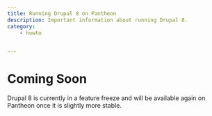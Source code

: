```yaml
---
title: Running Drupal 8 on Pantheon
description: Important information about running Drupal 8.
category:
    - howto


---
```


# Coming Soon

Drupal 8 is currently in a feature freeze and will be available again on Pantheon once it is slightly more stable.

<!--


<p>There&#39;s a lot of excitement about Drupal 8 right now, with a number of key development initiatives underway. Pantheon helps more coders get involved by making it a breeze to set up Drupal 8 sandboxes.</p>


<p><strong>Please note: Drupal 8 is a moving target. Using it on Pantheon requires you to be familiar with the state of core development and ready to make additional changes to get the installation working.</strong></p>


<p><img alt="" src="https://pantheon-systems.desk.com/customer/portal/attachments/36400" style="width: 611px; height: 126px; " /></p>


<h2 id="get-the-latest-code">Get the latest code!</h2>
&nbsp;


<p>First of all you&#39;ll need to start with the <strong>Drupal 8 Developer Sandbox</strong> start state for your site. Once that spins up, you&#39;ll want to execute a few handy git commands to make sure you&#39;re fully up to date:</p>


<pre class="terminal">
# Clone the repository from Pantheon
git clone [the git url from the dashboard] drupal-8-sandbox
# Go into your git directory
cd drupal-8-sandbox
# Add drupal.org as a remote upstream
git remote add drupal http://git.drupal.org/project/drupal.git
# Insure you&#39;re up to date with the very latest commits!
git fetch --all
git pull drupal 8.x
# Put it on Pantheon
git push origin master
</pre>


<p><br />
At this point, you&#39;re running on the latest Drupal 8 head. If you were to want to work on a sandbox, you&#39;d then add the info from the Drupal sandbox page. For this example, I&#39;ll use the info from <a href="http://drupal.org/sandbox/johnalbin/1488942">http://drupal.org/sandbox/johnalbin/1488942</a>.</p>


<pre class="terminal">
# Add the sandbox
git remote add mobile_sandbox http://git.drupal.org/sandbox/johnalbin/1488942.git
git fetch --all
# Pull the changes from one of the branches there that I want to test on Pantheon
git pull mobile_sandbox 1468582-mobile-meta-tags
# Put it on Pantheon
git push origin master
</pre>


<p>The git instructions on drupal for creating and applying patches should work as per normal. Just keep in mind that if you&#39;re working off a Pantheon sandbox, the git remote <code>origin</code> is Pantheon and <code>drupal</code> is drupal.org. Happy patching!</p>


<h2 id="installing-drupal-8">Installing</h2>
&nbsp;


<p>Currently you will need to add a &quot;config&quot; directory for the new D8 configuration system. We&#39;re working on making this easier and set up to support git-managed configuration. For now, this command will work form your local installation:</p>


<pre class="terminal">
sftp -oPort=2222 dev.[site-uuid]@appserver.dev.[site-uuid].drush.in
sftp&gt; cd files
sftp&gt; mkdir config
</pre>


<p>Where <code>site uuid</code> is the long unique string that identifies your site&#39;s dashboard after the /sites part (e.g. <code>sites/<strong>34983d44-e913-4279-bdba-ca14de457b61</strong></code>). Your install should then proceed.</p>


<p>Hit <core>/core/install.php to run the installer.</core></p>


<h2 id="troubleshooting">Troubleshooting</h2>


<p>It&#39;s quite possible that at this point the installation isn&#39;t working. We are working on collecting known issues, but since core is constantly evolving we can&#39;t guarantee a specific path to making the installation work. Stay tuned for updates on this as core stabilizes.</p>


<p>At this point you should feel free to dive in and start hacking!</p>
-->
